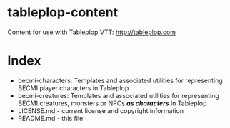 # tableplop-content

Content for use with Tableplop VTT: http://tableplop.com

# Index
- becmi-characters: Templates and associated utilities for representing BECMI player characters in Tableplop
- becmi-creatures: Templates and associated utilities for representing BECMI creatures, monsters or NPCs ***as characters*** in Tableplop
- LICENSE.md - current license and copyright information
- README.md - this file

